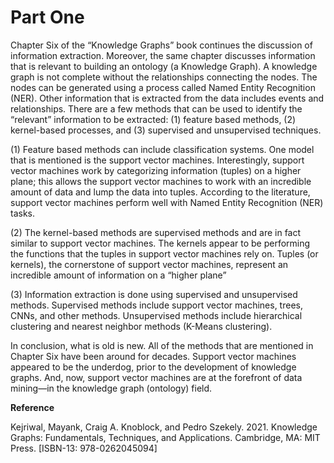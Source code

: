 # Part One

Chapter Six of the “Knowledge Graphs” book continues the discussion of information extraction. Moreover, the same chapter discusses information that is relevant to building an ontology (a Knowledge Graph). A knowledge graph is not complete without the relationships connecting the nodes. The nodes can be generated using a process called Named Entity Recognition (NER). Other information that is extracted from the data includes events and relationships. There are a few methods that can be used to identify the “relevant” information to be extracted: (1) feature based methods, (2) kernel-based processes, and (3) supervised and unsupervised techniques. 

(1) Feature based methods can include classification systems. One model that is mentioned is the support vector machines. Interestingly, support vector machines work by categorizing information (tuples) on a higher plane; this allows the support vector machines to work with an incredible amount of data and lump the data into tuples. According to the literature, support vector machines perform well with Named Entity Recognition (NER) tasks. 

(2) The kernel-based methods are supervised methods and are in fact similar to support vector machines. The kernels appear to be performing the functions that the tuples in support vector machines rely on. Tuples (or kernels), the cornerstone of support vector machines, represent an incredible amount of information on a “higher plane”

(3) Information extraction is done using supervised and unsupervised methods. Supervised methods include support vector machines, trees, CNNs, and other methods. Unsupervised methods include hierarchical clustering and nearest neighbor methods (K-Means clustering). 

In conclusion, what is old is new. All of the methods that are mentioned in Chapter Six have been around for decades. Support vector machines appeared to be the underdog, prior to the development of knowledge graphs. And, now, support vector machines are at the forefront of data mining—in the knowledge graph (ontology) field. 

**Reference**

Kejriwal, Mayank, Craig A. Knoblock, and Pedro Szekely. 2021. Knowledge Graphs: Fundamentals, Techniques, and Applications. Cambridge, MA: MIT Press. [ISBN-13: 978-0262045094]
